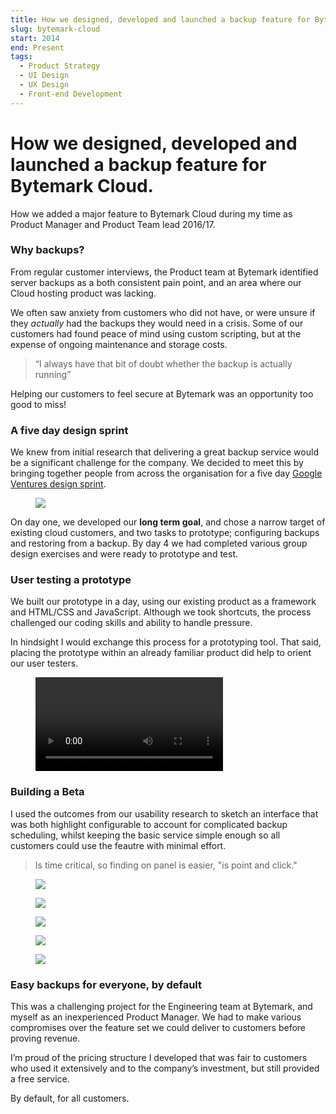 ```yaml
---
title: How we designed, developed and launched a backup feature for Bytemark Cloud.
slug: bytemark-cloud
start: 2014
end: Present
tags:
  - Product Strategy
  - UI Design
  - UX Design
  - Front-end Development
---
```


<div class="article__header" style="background-image: url('/articles/bytemark-cloud/how-might-we.jpg')">
  <h1>
    <span>
      How we designed, developed and launched a backup feature for Bytemark Cloud.
    </span>
  </h1>
</div>

<p class="article__meta">
  How we added a major feature to Bytemark Cloud during my time as Product Manager and Product Team lead 2016/17.
</p>

### Why backups?

From regular customer interviews, the Product team at Bytemark identified server backups as a both consistent pain point, and an area where our Cloud hosting product was lacking.

We often saw anxiety from customers who did not have, or were unsure if they *actually* had the backups they would need in a crisis. Some of our customers had found peace of mind using custom scripting, but at the expense of ongoing maintenance and storage costs.

> “I always have that bit of doubt whether the backup is actually running”

Helping our customers to feel secure at Bytemark was an opportunity too good to miss!

### A five day design sprint

We knew from initial research that delivering a great backup service would be a significant challenge for the company. We decided to meet this by bringing together people from across the organisation for a five day [Google Ventures design sprint](http://www.gv.com/sprint/).

<figure class="article__figure is-wide">
  <img src="/articles/bytemark-cloud/bytemark-cloud-sprint-roadmap.jpg" />
</figure>

On day one, we developed our **long term goal**, and chose a narrow target of existing cloud customers, and two tasks to prototype; configuring backups and restoring from a backup. By day 4 we had completed various group design exercises and were ready to prototype and test.

### User testing a prototype

We built our prototype in a day, using our existing product as a framework and HTML/CSS and JavaScript. Although we took shortcuts, the process challenged our coding skills and ability to handle pressure.

In hindsight I would exchange this process for a prototyping tool. That said, placing the prototype within an already familiar product did help to orient our user testers.

<figure class="article__figure">
  <div class="fluid-video one-to-zero-six-eight">
    <video controls="true" preload="auto">
      <source src="/articles/bytemark-cloud/backup-prototype.mp4" />
    </video>
  </div>
</figure>

### Building a Beta

I used the outcomes from our usability research to sketch an interface that was both highlight configurable to account for complicated backup scheduling, whilst keeping the basic service simple enough so all customers could use the feautre with minimal effort.

> Is time critical, so finding on panel is easier, "is point and click."

<div class="article_images">
  <figure>
    <img src="/articles/bytemark-cloud/sketches.jpg" />
  </figure>
  <figure>
    <img src="/articles/bytemark-cloud/prototype-screenshot3.png" />
  </figure>
  <figure>
    <img src="/articles/bytemark-cloud/prototype-screenshot4.png" />
  </figure>
  
  <figure>
    <img src="/articles/bytemark-cloud/clicktest.png" />
  </figure>
  <figure>
    <img src="/articles/bytemark-cloud/terminal-prototype.png" />
  </figure>

</div>

### Easy backups for everyone, by default

This was a challenging project for the Engineering team at Bytemark, and myself as an inexperienced Product Manager. We had to make various compromises over the feature set we could deliver to customers before proving revenue.

I’m proud of the pricing structure I developed that was fair to customers who used it extensively and to the company’s investment, but still provided a free service.

By default, for all customers.





